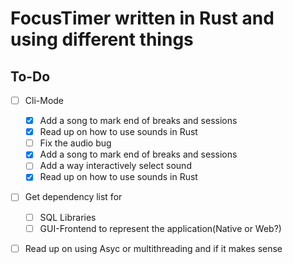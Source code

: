 # FocusTimer written in Rust and using different things

## To-Do 


- [ ] Cli-Mode
  - [x] Add a song to mark end of breaks and sessions 
  - [x] Read up on how to use sounds in Rust
  - [ ] Fix the audio bug
  - [x] Add a song to mark end of breaks and sessions
  - [ ] Add a way interactively select sound
  - [x] Read up on how to use sounds in Rust
- [ ] Get dependency list for
  - [ ] SQL Libraries
  - [ ] GUI-Frontend to represent the application(Native or Web?)
- [ ] Read up on using Asyc or multithreading and if it makes sense

